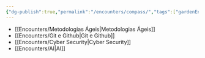 ```yaml
---
{"dg-publish":true,"permalink":"/encounters/compass/","tags":["gardenEntry"]}
---
```



- [[Encounters/Metodologias Ágeis\|Metodologias Ágeis]]
- [[Encounters/Git e Github\|Git e Github]]
- [[Encounters/Cyber Security\|Cyber Security]]
- [[Encounters/AI\|AI]]